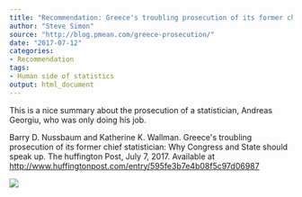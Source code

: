 ```yaml
---
title: "Recommendation: Greece's troubling prosecution of its former chief statistician"
author: "Steve Simon"
source: "http://blog.pmean.com/greece-prosecution/"
date: "2017-07-12"
categories:
- Recommendation
tags:
- Human side of statistics
output: html_document
---
```


This is a nice summary about the prosecution of a statistician, Andreas
Georgiu, who was only doing his job.

<!---More--->

Barry D. Nussbaum and Katherine K. Wallman. Greece's troubling
prosecution of its former chief statistician: Why Congress and State
should speak up. The huffington Post, July 7, 2017. Available at
<http://www.huffingtonpost.com/entry/595fe3b7e4b08f5c97d06987>

![](http://www.pmean.com/images/images/17/greece-prosecution01.png)




